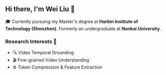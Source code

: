 ## Hi there, I'm Wei Liu 👋

🎓 Currently pursuing my Master's degree at **Harbin Institute of Technology (Shenzhen)**. Formerly an undergraduate at **Nankai University**.

### Research Interests 🔭
- 🔍 Video Temporal Grounding
- 🎬 Fine-grained Video Understanding
- ⚙️ Token Compression & Feature Extraction

<!--
**ki-lw/ki-lw** is a ✨ _special_ ✨ repository because its `README.md` (this file) appears on your GitHub profile.

Here are some ideas to get you started:

- 🔭 I’m currently working on ...
- 🌱 I’m currently learning ...
- 👯 I’m looking to collaborate on ...
- 🤔 I’m looking for help with ...
- 💬 Ask me about ...
- 📫 How to reach me: ...
- 😄 Pronouns: ...
- ⚡ Fun fact: ...
-->
